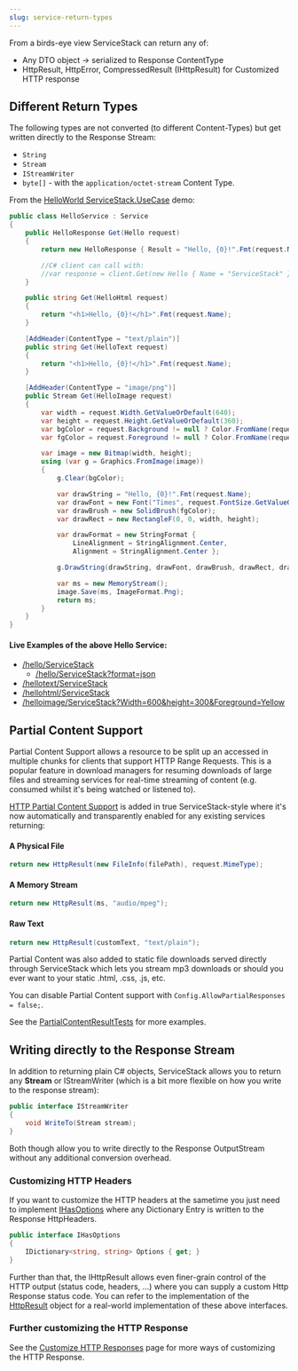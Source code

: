 ```yaml
---
slug: service-return-types
---
```

From a birds-eye view ServiceStack can return any of:

  - Any DTO object -> serialized to Response ContentType
  - HttpResult, HttpError, CompressedResult (IHttpResult) for Customized HTTP response

## Different Return Types
The following types are not converted (to different Content-Types) but get written directly to the Response Stream:

  - `String`
  - `Stream`
  - `IStreamWriter`
  - `byte[]` - with the `application/octet-stream` Content Type.
  
From the [HelloWorld ServiceStack.UseCase](https://github.com/ServiceStack/ServiceStack.UseCases/blob/master/HelloWorld/Global.asax.cs) demo:

```csharp
public class HelloService : Service
{
    public HelloResponse Get(Hello request)
    {
        return new HelloResponse { Result = "Hello, {0}!".Fmt(request.Name) };

        //C# client can call with:
        //var response = client.Get(new Hello { Name = "ServiceStack" });
    }

    public string Get(HelloHtml request)
    {
        return "<h1>Hello, {0}!</h1>".Fmt(request.Name);
    }

    [AddHeader(ContentType = "text/plain")]
    public string Get(HelloText request)
    {
        return "<h1>Hello, {0}!</h1>".Fmt(request.Name);
    }

    [AddHeader(ContentType = "image/png")]
    public Stream Get(HelloImage request)
    {
        var width = request.Width.GetValueOrDefault(640);
        var height = request.Height.GetValueOrDefault(360);
        var bgColor = request.Background != null ? Color.FromName(request.Background) : Color.ForestGreen;
        var fgColor = request.Foreground != null ? Color.FromName(request.Foreground) : Color.White;

        var image = new Bitmap(width, height);
        using (var g = Graphics.FromImage(image))
        {
            g.Clear(bgColor);

            var drawString = "Hello, {0}!".Fmt(request.Name);
            var drawFont = new Font("Times", request.FontSize.GetValueOrDefault(40));
            var drawBrush = new SolidBrush(fgColor);
            var drawRect = new RectangleF(0, 0, width, height);

            var drawFormat = new StringFormat {
                LineAlignment = StringAlignment.Center,
                Alignment = StringAlignment.Center };

            g.DrawString(drawString, drawFont, drawBrush, drawRect, drawFormat);

            var ms = new MemoryStream();
            image.Save(ms, ImageFormat.Png);
            return ms;
        }
    }
}
```

#### Live Examples of the above Hello Service:

  - [/hello/ServiceStack](http://bootstrapapi.apphb.com/api/hello/ServiceStack)
    - [/hello/ServiceStack?format=json](http://bootstrapapi.apphb.com/api/hello/ServiceStack?format=json)
  - [/hellotext/ServiceStack](http://bootstrapapi.apphb.com/api/hellotext/ServiceStack)
  - [/hellohtml/ServiceStack](http://bootstrapapi.apphb.com/api/hellohtml/ServiceStack)
  - [/helloimage/ServiceStack?Width=600&height=300&Foreground=Yellow](http://bootstrapapi.apphb.com/api/helloimage/ServiceStack?Width=600&height=300&Foreground=Yellow)

## Partial Content Support

Partial Content Support allows a resource to be split up an accessed in multiple chunks for clients that support HTTP Range Requests. This is a popular feature in download managers for resuming downloads of large files and streaming services for real-time streaming of content (e.g. consumed whilst it's being watched or listened to).

[HTTP Partial Content Support](http://benramsey.com/blog/2008/05/206-partial-content-and-range-requests/) is added in true ServiceStack-style where it's now automatically and transparently enabled for any existing services returning:

#### A Physical File

```csharp
return new HttpResult(new FileInfo(filePath), request.MimeType); 
```

#### A Memory Stream

```csharp
return new HttpResult(ms, "audio/mpeg");
```

#### Raw Text

```csharp
return new HttpResult(customText, "text/plain");
```

Partial Content was also added to static file downloads served directly through ServiceStack which lets you stream mp3 downloads or should you ever want to your static .html, .css, .js, etc.

You can disable Partial Content support with `Config.AllowPartialResponses = false;`.

See the [PartialContentResultTests](https://github.com/ServiceStack/ServiceStack/blob/master/tests/ServiceStack.WebHost.Endpoints.Tests/PartialContentResultTests.cs) for more examples.

## Writing directly to the Response Stream

In addition to returning plain C# objects, ServiceStack allows you to return any **Stream** or IStreamWriter (which is a bit more flexible on how you write to the response stream):

```csharp
public interface IStreamWriter
{
    void WriteTo(Stream stream);
}
```

Both though allow you to write directly to the Response OutputStream without any additional conversion overhead.

### Customizing HTTP Headers

If you want to customize the HTTP headers at the sametime you just need to implement [IHasOptions](https://github.com/ServiceStack/ServiceStack/blob/master/src/ServiceStack.Interfaces/Web/IHasOptions.cs) where any Dictionary Entry is written to the Response HttpHeaders.

```csharp
public interface IHasOptions
{
    IDictionary<string, string> Options { get; }
}
```

Further than that, the IHttpResult allows even finer-grain control of the HTTP output (status code, headers, ...) where you can supply a custom Http Response status code. You can refer to the implementation of the [HttpResult](https://github.com/ServiceStack/ServiceStack/blob/master/src/ServiceStack/HttpResult.cs) object for a real-world implementation of these above interfaces.

### Further customizing the HTTP Response

See the [Customize HTTP Responses](/customize-http-responses) page for more ways of customizing the HTTP Response.
